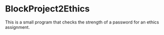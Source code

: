# BlockProject2Ethics
This is a small program that checks the strength of a password for an ethics assignment. 
